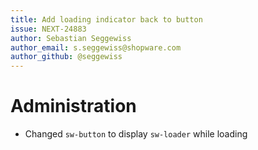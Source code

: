 ```yaml
---
title: Add loading indicator back to button
issue: NEXT-24883
author: Sebastian Seggewiss
author_email: s.seggewiss@shopware.com
author_github: @seggewiss
---
```

# Administration
* Changed `sw-button` to display `sw-loader` while loading
